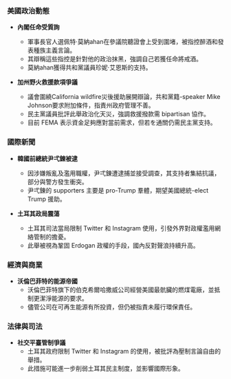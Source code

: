 <start of response>

### 美國政治動態
- **內閣任命受質詢**  
  - 軍事長官人選佩特·莫納ahan在參議院聽證會上受到圍堵，被指控醉酒和發表種族主義言論。  
  - 其辯稱這些指控是針對他的政治抹黑，強調自己若獲任命將戒酒。  
  - 莫納ahan獲得共和黨議員珍妮·艾恩斯的支持。

- **加州野火救援款項爭議**  
  - 議會圍繞California wildfire災後援助展開辯論，共和黨籍-speaker Mike Johnson要求附加條件，指責州政府管理不善。  
  - 民主黨議員批評此舉政治化天災，強調救援撥款需 bipartisan 協作。  
  - 目前 FEMA 表示資金足夠應對當前需求，但若を通關仍需民主黨支持。

### 國際新聞
- **韓國前總統尹弌錬被逮**  
  - 因涉嫌叛亂及濫用職權，尹弌錬遭逮捕並接受調查，其支持者集結抗議，部分與警方發生衝突。  
  - 尹弌錬的 supporters 主要是 pro-Trump 羣體，期望美國總統-elect  Trump 援助。  

- **土耳其政局震蕩**  
  - 土耳其司法當局限制 Twitter 和 Instagram 使用，引發外界對政權濫用網絡管制的擔憂。  
  - 此舉被視為鞏固 Erdogan 政權的手段，國內反對聲浪持續升高。

### 經濟與商業
- **沃倫巴菲特的能源帝國**  
  - 沃倫巴菲特旗下的伯克希爾哈撒威公司經營美國最骯臟的燃煤電廠，並抵制更潔淨能源的要求。  
  - 儘管公司在可再生能源有所投資，但仍被指責未履行環保責任。

### 法律與司法
- **社交平臺管制爭議**  
  - 土耳其政府限制 Twitter 和 Instagram 的使用，被批評為壓制言論自由的舉措。  
  - 此措施可能進一步削弱土耳其民主制度，並影響國際形象。

<end of response>